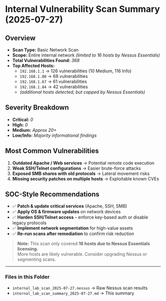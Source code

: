 # Internal Vulnerability Scan Summary (2025-07-27)

## Overview
- **Scan Type:** Basic Network Scan  
- **Scope:** Entire internal network *(limited to 16 hosts by Nessus Essentials)*  
- **Total Vulnerabilities Found:** *368*  
- **Top Affected Hosts:**
  - `192.168.1.1` → 126 vulnerabilities (10 Medium, 116 Info)
  - `192.168.1.80` → 68 vulnerabilities
  - `192.168.1.67` → 61 vulnerabilities
  - `192.168.1.84` → 42 vulnerabilities
  - *(additional hosts detected, but capped by Nessus Essentials)*

## Severity Breakdown
- **Critical:** *0*
- **High:** *0*
- **Medium:** *Approx 20+*
- **Low/Info:** *Majority informational findings*

## Most Common Vulnerabilities
1. **Outdated Apache / Web services** → Potential remote code execution  
2. **Weak SSH/Telnet configurations** → Easier brute-force attacks  
3. **Exposed SMB shares with old protocols** → Lateral movement risks  
4. **Missing security patches on multiple hosts** → Exploitable known CVEs  

## SOC-Style Recommendations
- ✅ **Patch & update critical services** (Apache, SSH, SMB)  
- ✅ **Apply OS & firmware updates** on network devices  
- ✅ **Harden SSH/Telnet access** – enforce key-based auth or disable legacy protocols  
- ✅ **Implement network segmentation** for high-value assets  
- ✅ **Re-run scans after remediation** to confirm risk reduction  

> **Note:** This scan only covered **16 hosts due to Nessus Essentials licensing.**  
> More hosts are likely vulnerable. Consider upgrading Nessus or segmenting scans.

---

### Files in this Folder
- `internal_lab_scan_2025-07-27.nessus` → Raw Nessus scan results  
- `internal_lab_scan_summary_2025-07-27.md` → This summary  


